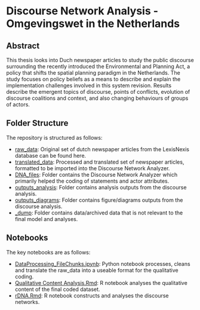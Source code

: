 # Discourse Network Analysis - Omgevingswet in the Netherlands

## Abstract
This thesis looks into Duch newspaper articles to study the public discourse surrounding the recently introduced the Environmental and Planning Act, a policy that shifts the spatial planning paradigm in the Netherlands. The study focuses on policy beliefs as a means to describe and explain the implementation challenges involved in this system revision. Results describe the emergent topics of discourse, points of conflicts, evolution of discourse coalitions and context, and also changing behaviours of groups of actors.

## Folder Structure
The repository is structured as follows:
- [raw_data](raw_data): Original set of dutch newspaper articles from the LexisNexis database can be found here.
- [translated_data](translated_data): Processed and translated set of newspaper articles, formatted to be imported into the Discourse Network Analyzer.
- [DNA_files](DNA_files): Folder contains the Discourse Network Analyzer which primarily helped the coding of statements and actor attributes.
- [outputs_analysis](outputs_analysis): Folder contains analysis outputs from the discourse analysis.
- [outputs_diagrams](outputs_diagrams): Folder contains figure/diagrams outputs from the discourse analysis.
- [_dump](Dump): Folder contains data/archived data that is not relevant to the final model and analyses.

## Notebooks
The key notebooks are as follows:
- [DataProcessing_FileChunks.ipynb](DataProcessing_FileChunks.ipynb): Python notebook processes, cleans and translate the raw_data into a useable format for the qualitative coding.
- [Qualitative Content Analysis.Rmd](raw_data): R notebook analyses the qualitative content of the final coded dataset.
- [rDNA.Rmd](raw_data): R notebook constructs and analyses the discourse networks.
